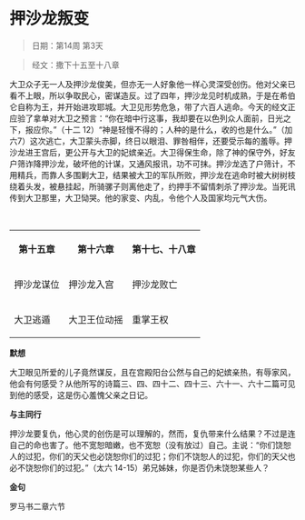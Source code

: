 # 押沙龙叛变

> 日期：第14周 第3天

> 经文：撒下十五至十八章

大卫众子无一人及押沙龙俊美，但亦无一人好象他一样心灵深受创伤。他对父亲已看不上眼，所以争取民心，密谋造反。过了四年，押沙龙见时机成熟，于是在希伯仑自称为王，并开始进攻耶城。大卫见形势危急，带了六百人逃命。今天的经文正应验了拿单对大卫之预言：“你在暗中行这事，我却要在以色列众人面前，日光之下，报应你。”（十二 12）“神是轻慢不得的；人种的是什么，收的也是什么。”（加六7）这次逃亡，大卫蒙头赤脚，终日以眼泪、罪咎相伴，还要受示每的羞辱。押沙龙进王宫后，更公开与大卫的妃嫔亲近。大卫得保生命，除了神的保守外，好友户筛诈降押沙龙，破坏他的计谋，又通风报讯，功不可抹。押沙龙选了户筛计，不用精兵，而靠人多围剿大卫，结果被大卫的军队所败，押沙龙在逃命时被大树树枝绕着头发，被悬挂起，所骑骡子则离他走了，约押手不留情刺杀了押沙龙。当死讯传到大卫那里，大卫恸哭。他的家变、内乱，令他个人及国家均元气大伤。

<br>

<table>
 <tbody>
  <tr>
   <th><p>第十五章</p></th>
   <th><p>第十六章</p></th>
   <th><p>第十七、十八章</p></th>
  </tr>
  <tr>
   <td><p>押沙龙谋位</p></td>
   <td><p>押沙龙入宫</p></td>
   <td><p>押沙龙败亡</p></td>
  </tr>
  <tr>
   <td><p>大卫逃遁</p></td>
   <td><p>大卫王位动摇</p></td>
   <td><p>重掌王权</p></td>
  </tr>
 </tbody>
</table>

**默想**

大卫眼见所爱的儿子竟然谋反，且在宫殿阳台公然与自己的妃嫔亲热，有辱家风，他会有何感受？从他所写的诗篇三、四、四十二、四十三、六十一、六十二篇可见到他的感受，这是伤心羞愧父亲之日记。

**与主同行**

押沙龙要复仇，他心灵的创伤是可以理解的，然而，复仇带来什么结果？不过是连自己的命也害了。他不宽恕暗嫩，也不宽恕（没有放过）自己。主说：“你们饶恕人的过犯，你们的天父也必饶恕你们的过犯；你们不饶恕人的过犯，你们的天父也必不饶恕你们的过犯。”（太六 14-15）弟兄姊妹，你是否仍未饶恕某些人？

**金句**

罗马书二章六节



